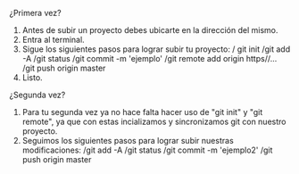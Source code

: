 ¿Primera vez?

1. Antes de subir un proyecto debes ubicarte en la dirección del mismo. 
2. Entra al terminal. 
3. Sigue los siguientes pasos para lograr subir tu proyecto: 
  / git init 
	/git add -A
	/git status
	/git commit -m 'ejemplo'
	/git remote add origin https//...
	/git push origin master
4. Listo. 

¿Segunda vez?

1. Para tu segunda vez ya no hace falta hacer uso de "git init" y "git remote", 
ya que con estas incializamos y sincronizamos git con nuestro proyecto. 
2. Seguimos los siguientes pasos para lograr subir nuestras modificaciones: 
 /git add -A
 /git status
 /git commit -m 'ejemplo2'
 /git push origin master
